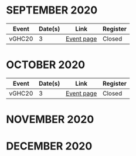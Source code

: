 # SEPTEMBER 2020

| Event       | Date(s) | Link          | Register  |
| ----------- | ------- | ------------- | --------- |
| vGHC20      |  3      | [Event page](https://ghc.anitab.org/)    | Closed |


# OCTOBER 2020

| Event       | Date(s) | Link          | Register  |
| ----------- | ------- | ------------- | --------- |
| vGHC20      |  3      | [Event page](https://ghc.anitab.org/)    | Closed |


# NOVEMBER 2020


# DECEMBER 2020
